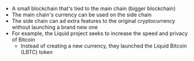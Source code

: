 - A small blockchain that's tied to the main chain (bigger blockchain)
- The main chain's currency can be used on the side chain
- The side chain can ad extra features to the original cryptocurrency without launching a brand new one
- For example, the Liquid project seeks to increase the speed and privacy of Bitcoin
	- Instead of creating a new currency, they launched the Liquid Bitcoin (LBTC) token